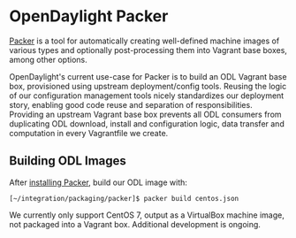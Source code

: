 # OpenDaylight Packer

[Packer][1] is a tool for automatically creating well-defined machine images of various types and optionally post-processing them into Vagrant base boxes, among other options.

OpenDaylight's current use-case for Packer is to build an ODL Vagrant base box, provisioned using upstream deployment/config tools. Reusing the logic of our configuration management tools nicely standardizes our deployment story, enabling good code reuse and separation of responsibilities. Providing an upstream Vagrant base box prevents all ODL consumers from duplicating ODL download, install and configuration logic, data transfer and computation in every Vagrantfile we create.

## Building ODL Images

After [installing Packer][2], build our ODL image with:

```
[~/integration/packaging/packer]$ packer build centos.json
```

We currently only support CentOS 7, output as a VirtualBox machine image, not packaged into a Vagrant box. Additional development is ongoing.

[1]: https://www.packer.io/
[2]: https://www.packer.io/intro/getting-started/setup.html
[3]: https://trello.com/c/OoS1aKaN/150-packaging-create-odl-vagrant-base-box
